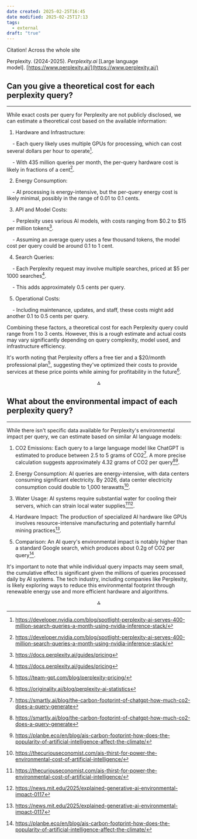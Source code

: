 ```yaml
---
date created: 2025-02-25T16:45
date modified: 2025-02-25T17:13
tags:
  - external
draft: "true"
---
```


Citation! Across the whole site

Perplexity. (2024-2025). _Perplexity.ai_ [Large language model]. [https://www.perplexity.ai/](https://www.perplexity.ai/)

## Can you give a theoretical cost for each perplexity query?

---

While exact costs per query for Perplexity are not publicly disclosed, we can estimate a theoretical cost based on the available information:

1. Hardware and Infrastructure:

    - Each query likely uses multiple GPUs for processing, which can cost several dollars per hour to operate[^8].

    - With 435 million queries per month, the per-query hardware cost is likely in fractions of a cent[^8].

2. Energy Consumption:

    - AI processing is energy-intensive, but the per-query energy cost is likely minimal, possibly in the range of 0.01 to 0.1 cents.

3. API and Model Costs:

    - Perplexity uses various AI models, with costs ranging from \$0.2 to \$15 per million tokens[^5].

    - Assuming an average query uses a few thousand tokens, the model cost per query could be around 0.1 to 1 cent.

4. Search Queries:

    - Each Perplexity request may involve multiple searches, priced at \$5 per 1000 searches[^5].

    - This adds approximately 0.5 cents per query.

5. Operational Costs:

    - Including maintenance, updates, and staff, these costs might add another 0.1 to 0.5 cents per query.

Combining these factors, a theoretical cost for each Perplexity query could range from 1 to 3 cents. However, this is a rough estimate and actual costs may vary significantly depending on query complexity, model used, and infrastructure efficiency.

It's worth noting that Perplexity offers a free tier and a $20/month professional plan[^1], suggesting they've optimized their costs to provide services at these price points while aiming for profitability in the future[^3].

<div style="text-align: center">⁂</div>

[^1]: https://team-gpt.com/blog/perplexity-pricing/

[^2]: https://www.withorb.com/blog/perplexity-pricing

[^3]: https://originality.ai/blog/perplexity-ai-statistics

[^4]: https://sacra.com/research/perplexity-google-search-for-work/

[^5]: https://docs.perplexity.ai/guides/pricing

[^6]: https://www.reddit.com/r/perplexity_ai/comments/1cptxxo/is_perplexity_pro_just_the_obvious_choice_for_a/

[^7]: https://venturebeat.com/ai/perplexity-just-made-ai-research-crazy-cheap-what-that-means-for-the-industry/

[^8]: https://developer.nvidia.com/blog/spotlight-perplexity-ai-serves-400-million-search-queries-a-month-using-nvidia-inference-stack/

## What about the environmental impact of each perplexity query?

---

While there isn't specific data available for Perplexity's environmental impact per query, we can estimate based on similar AI language models:

1. CO2 Emissions: Each query to a large language model like ChatGPT is estimated to produce between 2.5 to 5 grams of CO2[^p2]. A more precise calculation suggests approximately 4.32 grams of CO2 per query[^p2][^p6].

2. Energy Consumption: AI queries are energy-intensive, with data centers consuming significant electricity. By 2026, data center electricity consumption could double to 1,000 terawatts[^p3].

3. Water Usage: AI systems require substantial water for cooling their servers, which can strain local water supplies[^p3][^p5].

4. Hardware Impact: The production of specialized AI hardware like GPUs involves resource-intensive manufacturing and potentially harmful mining practices[^p5].

5. Comparison: An AI query's environmental impact is notably higher than a standard Google search, which produces about 0.2g of CO2 per query[^p6].

It's important to note that while individual query impacts may seem small, the cumulative effect is significant given the millions of queries processed daily by AI systems. The tech industry, including companies like Perplexity, is likely exploring ways to reduce this environmental footprint through renewable energy use and more efficient hardware and algorithms.

<div style="text-align: center">⁂</div>

[^p1]: https://www.reddit.com/r/perplexity_ai/comments/1gj354m/what_is_perplexitys_environmental_impact/

[^p2]: https://smartly.ai/blog/the-carbon-footprint-of-chatgpt-how-much-co2-does-a-query-generate

[^p3]: https://thecuriouseconomist.com/ais-thirst-for-power-the-environmental-cost-of-artificial-intelligence/

[^p4]: https://www.nature.com/articles/s41598-024-54271-x

[^p5]: https://news.mit.edu/2025/explained-generative-ai-environmental-impact-0117

[^p6]: https://planbe.eco/en/blog/ais-carbon-footprint-how-does-the-popularity-of-artificial-intelligence-affect-the-climate/

[^p7]: https://www.unsdsn-ne.org/en/news/ai-and-sustainability

[^p8]: https://www.carbon-direct.com/insights/understanding-the-carbon-footprint-of-ai-and-how-to-reduce-it